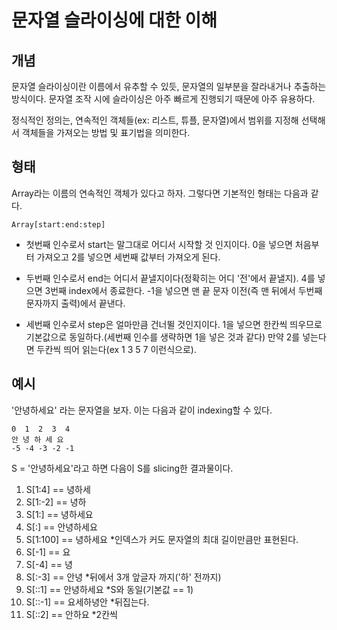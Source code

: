 # 문자열 슬라이싱에 대한 이해

## 개념
문자열 슬라이싱이란 이름에서 유추할 수 있듯, 문자열의 일부분을 잘라내거나 추출하는 방식이다.
문자열 조작 시에 슬라이싱은 아주 빠르게 진행되기 때문에 아주 유용하다.

정식적인 정의는, 연속적인 객체들(ex: 리스트, 튜플, 문자열)에서 범위를 지정해 선택해서 객체들을 가져오는 방법 및 표기법을 의미한다.

## 형태  
Array라는 이름의 연속적인 객체가 있다고 하자. 그렇다면 기본적인 형태는 다음과 같다.

```
Array[start:end:step]
```
- 첫번째 인수로서 start는 말그대로 어디서 시작할 것 인지이다.
0을 넣으면 처음부터 가져오고 2를 넣으면 세번째 값부터 가져오게 된다.

- 두번째 인수로서 end는 어디서 끝낼지이다(정확히는 어디 '전'에서 끝낼지). 4를 넣으면 3번째 index에서 종료한다. -1을 넣으면 맨 끝 문자 이전(즉 맨 뒤에서 두번째 문자까지 출력)에서 끝낸다. 

- 세번째 인수로서 step은 얼마만큼 건너뛸 것인지이다. 1을 넣으면 한칸씩 띄우므로 기본값으로 동일하다.(세번째 인수를 생략하면 1을 넣은 것과 같다) 만약 2를 넣는다면 두칸씩 띄어 읽는다(ex 1 3 5 7 이런식으로).

## 예시

'안녕하세요' 라는 문자열을 보자. 이는 다음과 같이 indexing할 수 있다.
```
0  1  2  3  4
안 녕 하 세 요
-5 -4 -3 -2 -1
```
S = '안녕하세요'라고 하면 다음이 S를 slicing한 결과물이다.

1. S[1:4] == 녕하세  
2. S[1:-2] == 녕하  
3. S[1:] == 녕하세요
4. S[:] == 안녕하세요
5. S[1:100] == 녕하세요 *인덱스가 커도 문자열의 최대 길이만큼만 표현된다.
6. S[-1] == 요
7. S[-4] == 녕
8. S[:-3] == 안녕 *뒤에서 3개 앞글자 까지('하' 전까지)
9. S[::1] == 안녕하세요 *S와 동일(기본값 == 1)
10. S[::-1] == 요세하녕안 *뒤집는다.
11. S[::2] == 안하요 *2칸씩
